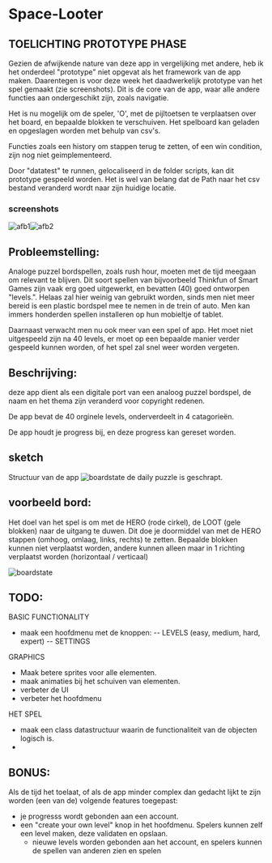 # Space-Looter

## TOELICHTING PROTOTYPE PHASE

Gezien de afwijkende nature van deze app in vergelijking met andere, heb ik het onderdeel "prototype" niet opgevat als het framework van de app maken. Daarentegen is voor deze week het daadwerkelijk prototype van het spel gemaakt (zie screenshots). Dit is de core van de app, waar alle andere functies aan ondergeschikt zijn, zoals navigatie. 

Het is nu mogelijk om de speler, 'O', met de pijltoetsen te verplaatsen over het board, en bepaalde blokken te verschuiven. Het spelboard kan geladen en opgeslagen worden met behulp van csv's. 

Functies zoals een history om stappen terug te zetten, of een win condition, zijn nog niet geimplementeerd.

Door "datatest" te runnen, gelocaliseerd in de folder scripts, kan dit prototype gespeeld worden. Het is wel van belang dat de Path naar het csv bestand veranderd wordt naar zijn huidige locatie. 

### screenshots 
![afb1](https://raw.githubusercontent.com/josfeenstra/Space-Looter/master/doc/documentation/cmd1.PNG)![afb2](https://raw.githubusercontent.com/josfeenstra/Space-Looter/master/doc/documentation/cmd2PNG.PNG)


## Probleemstelling:
Analoge puzzel bordspellen, zoals rush hour, moeten met de tijd meegaan om relevant te blijven. Dit soort spellen van bijvoorbeeld Thinkfun of Smart Games zijn vaak erg goed uitgewerkt, en bevatten (40) goed ontworpen "levels.". Helaas zal hier weinig van gebruikt worden, sinds men niet meer bereid is een plastic bordspel mee te nemen in de trein of auto. Men kan immers honderden spellen installeren op hun mobieltje of tablet. 

Daarnaast verwacht men nu ook meer van een spel of app. Het moet niet uitgespeeld zijn na 40 levels, er moet op een bepaalde manier verder gespeeld kunnen worden, of het spel zal snel weer worden vergeten. 

## Beschrijving:
deze app dient als een digitale port van een analoog puzzel bordspel, de naam en het thema zijn veranderd voor copyright redenen. 

De app bevat de 40 orginele levels, onderverdeelt in 4 catagorieën.

De app houdt je progress bij, en deze progress kan gereset worden. 

## sketch
Structuur van de app
![boardstate](https://raw.githubusercontent.com/josfeenstra/Space-Looter/master/doc/schets%20alles.png)
de daily puzzle is geschrapt.

## voorbeeld bord:
Het doel van het spel is om met de HERO (rode cirkel), de LOOT (gele blokken) naar de uitgang te duwen. Dit doe je doormiddel van met de HERO stappen (omhoog, omlaag, links, rechts) te zetten. Bepaalde blokken kunnen niet verplaatst worden, andere kunnen alleen maar in 1 richting verplaatst worden (horizontaal / verticaal)

![boardstate](https://raw.githubusercontent.com/josfeenstra/Space-Looter/master/doc/documentation/voorbeeld%20board.png)

## TODO: 
BASIC FUNCTIONALITY
- maak een hoofdmenu met de knoppen: 
-- LEVELS (easy, medium, hard, expert) 
-- SETTINGS 

GRAPHICS
- Maak betere sprites voor alle elementen.
- maak animaties bij het schuiven van elementen. 
- verbeter de UI
- verbeter het hoofdmenu

HET SPEL 
- maak een class datastructuur waarin de functionaliteit van de objecten logisch is.
- 

## BONUS:
Als de tijd het toelaat, of als de app minder complex dan gedacht lijkt te zijn worden (een van de) volgende features toegepast: 
- je progresss wordt gebonden aan een account.  
- een "create your own level" knop in het hoofdmenu. Spelers kunnen zelf een level maken, deze validaten en opslaan. 
  - nieuwe levels worden gebonden aan het account, en spelers kunnen de spellen van anderen zien en spelen





